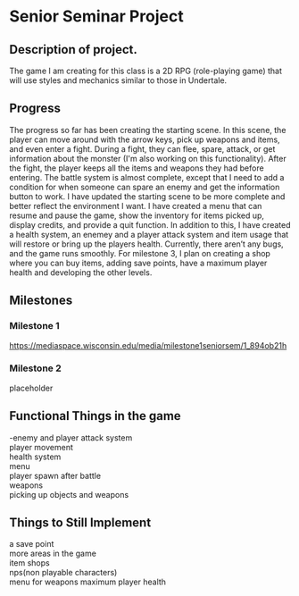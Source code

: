 # Senior Seminar Project
## Description of project.
The game I am creating for this class is a 2D RPG (role-playing game) that will use styles and mechanics similar to those in Undertale.
## Progress
The progress so far has been creating the starting scene. In this scene, the player can move around with the arrow keys, pick up weapons and items, and even enter a fight. During a fight, they can flee, spare, attack, or get information about the monster (I'm also working on this functionality). After the fight, the player keeps all the items and weapons they had before entering. The battle system is almost complete, except that I need to add a condition for when someone can spare an enemy and get the information button to work. I have updated the starting scene to be more complete and better reflect the environment I want. I have created a menu that can resume and pause the game, show the inventory for items picked up, display credits, and provide a quit function. In addition to this, I have created a health system, an enemey and a player attack system and item usage that will restore or bring up the players health. Currently, there aren’t any bugs, and the game runs smoothly. For milestone 3, I plan on creating a shop where you can buy items, adding save points, have a maximum player health and developing the other levels.
## Milestones
### Milestone 1
https://mediaspace.wisconsin.edu/media/milestone1seniorsem/1_894ob21h 
### Milestone 2
placeholder
## Functional Things in the game 
-enemy and player attack system  
player movement  
health system  
menu  
player spawn after battle  
weapons  
picking up objects and weapons

## Things to Still Implement 
a save point  
more areas in the game     
item shops  
nps(non playable characters)  
menu for weapons
maximum player health
